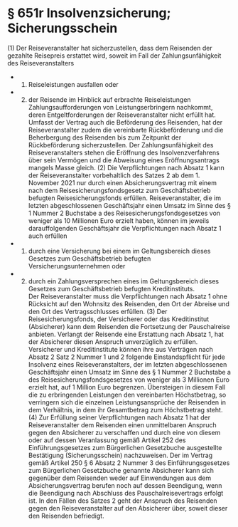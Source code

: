 # § 651r Insolvenzsicherung; Sicherungsschein
(1) Der Reiseveranstalter hat sicherzustellen, dass dem Reisenden der gezahlte Reisepreis erstattet wird, soweit im Fall der Zahlungsunfähigkeit des Reiseveranstalters
* 1. Reiseleistungen ausfallen oder
* 2. der Reisende im Hinblick auf erbrachte Reiseleistungen Zahlungsaufforderungen von Leistungserbringern nachkommt, deren Entgeltforderungen der Reiseveranstalter nicht erfüllt hat.  
Umfasst der Vertrag auch die Beförderung des Reisenden, hat der Reiseveranstalter zudem die vereinbarte Rückbeförderung und die Beherbergung des Reisenden bis zum Zeitpunkt der Rückbeförderung sicherzustellen. Der Zahlungsunfähigkeit des Reiseveranstalters stehen die Eröffnung des Insolvenzverfahrens über sein Vermögen und die Abweisung eines Eröffnungsantrags mangels Masse gleich.
(2) Die Verpflichtungen nach Absatz 1 kann der Reiseveranstalter vorbehaltlich des Satzes 2 ab dem 1. November 2021 nur durch einen Absicherungsvertrag mit einem nach dem Reisesicherungsfondsgesetz zum Geschäftsbetrieb befugten Reisesicherungsfonds erfüllen. Reiseveranstalter, die im letzten abgeschlossenen Geschäftsjahr einen Umsatz im Sinne des § 1 Nummer 2 Buchstabe a des Reisesicherungsfondsgesetzes von weniger als 10 Millionen Euro erzielt haben, können im jeweils darauffolgenden Geschäftsjahr die Verpflichtungen nach Absatz 1 auch erfüllen
* 1. durch eine Versicherung bei einem im Geltungsbereich dieses Gesetzes zum Geschäftsbetrieb befugten Versicherungsunternehmen oder
* 2. durch ein Zahlungsversprechen eines im Geltungsbereich dieses Gesetzes zum Geschäftsbetrieb befugten Kreditinstituts.  
Der Reiseveranstalter muss die Verpflichtungen nach Absatz 1 ohne Rücksicht auf den Wohnsitz des Reisenden, den Ort der Abreise und den Ort des Vertragsschlusses erfüllen.
(3) Der Reisesicherungsfonds, der Versicherer oder das Kreditinstitut (Absicherer) kann dem Reisenden die Fortsetzung der Pauschalreise anbieten. Verlangt der Reisende eine Erstattung nach Absatz 1, hat der Absicherer diesen Anspruch unverzüglich zu erfüllen. Versicherer und Kreditinstitute können ihre aus Verträgen nach Absatz 2 Satz 2 Nummer 1 und 2 folgende Einstandspflicht für jede Insolvenz eines Reiseveranstalters, der im letzten abgeschlossenen Geschäftsjahr einen Umsatz im Sinne des § 1 Nummer 2 Buchstabe a des Reisesicherungsfondsgesetzes von weniger als 3 Millionen Euro erzielt hat, auf 1 Million Euro begrenzen. Übersteigen in diesem Fall die zu erbringenden Leistungen den vereinbarten Höchstbetrag, so verringern sich die einzelnen Leistungsansprüche der Reisenden in dem Verhältnis, in dem ihr Gesamtbetrag zum Höchstbetrag steht.
(4) Zur Erfüllung seiner Verpflichtungen nach Absatz 1 hat der Reiseveranstalter dem Reisenden einen unmittelbaren Anspruch gegen den Absicherer zu verschaffen und durch eine von diesem oder auf dessen Veranlassung gemäß Artikel 252 des Einführungsgesetzes zum Bürgerlichen Gesetzbuche ausgestellte Bestätigung (Sicherungsschein) nachzuweisen. Der im Vertrag gemäß Artikel 250 § 6 Absatz 2 Nummer 3 des Einführungsgesetzes zum Bürgerlichen Gesetzbuche genannte Absicherer kann sich gegenüber dem Reisenden weder auf Einwendungen aus dem Absicherungsvertrag berufen noch auf dessen Beendigung, wenn die Beendigung nach Abschluss des Pauschalreisevertrags erfolgt ist. In den Fällen des Satzes 2 geht der Anspruch des Reisenden gegen den Reiseveranstalter auf den Absicherer über, soweit dieser den Reisenden befriedigt.